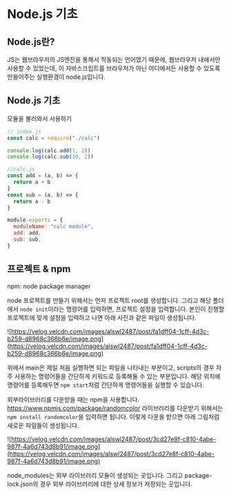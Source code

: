 # Node.js 기초

## Node.js란?

JS는 웹브라우저의 JS엔진을 통해서 작동되는 언어였기 때문에, 웹브라우저 내에서만 사용할 수 있었는데, 이 자바스크립트를 브라우저가 아닌 어디에서든 사용할 수 있도록 만들어주는 실행환경이 node.js입니다.

## Node.js 기초

모듈을 불러와서 사용하기

```javascript
// index.js
const calc = require("./calc")

console.log(calc.add(1, 2))
console.log(calc.sub(10, 2))

//calc.js
const add = (a, b) => {
  return a + b
}
const sub = (a, b) => {
  return a - b
}

module.exports = {
  moduleName: "calc module",
  add: add,
  sub: sub,
}
```

## 프로젝트 & npm

npm: node package manager

node 프로젝트를 만들기 위해서는 먼저 프로젝트 root를 생성합니다. 그리고 해당 폴더에서 `node init`이라는 명령어를 입력하면, 프로젝트 설정을 입력합니다. 본인이 진행할 프로젝트에 맞게 설정을 입력하고 나면 아래 사진과 같은 파일이 생성됩니다.

![https://velog.velcdn.com/images/alswl2487/post/fa1dff04-1cff-4d3c-b259-d8968c366b6e/image.png](https://velog.velcdn.com/images/alswl2487/post/fa1dff04-1cff-4d3c-b259-d8968c366b6e/image.png)

위에서 main은 제일 처음 실행하면 되는 파일을 나타내는 부분이고, scripts의 경우 자주 사용하는 명령어들을 간단하게 키워드로 등록해둘 수 있는 부분입니다. 해당 위치에 명령어를 등록해두면 `npm start`처럼 간단하게 명령어들을 실행할 수 있습니다.

외부라이브러리를 다운받을 때는 npm을 사용합니다. https://www.npmjs.com/package/randomcolor 라이브러리를 다운받기 위해서는 `npm install randomcolor`을 입력하면 됩니다. 이렇게 다운을 받으면 아래 그림처럼 새로운 파일들이 생성됩니다.

![https://velog.velcdn.com/images/alswl2487/post/3cd27e8f-c810-4abe-987f-4a6d743d8b91/image.png](https://velog.velcdn.com/images/alswl2487/post/3cd27e8f-c810-4abe-987f-4a6d743d8b91/image.png)

node_modules는 외부 라이브러리 모듈이 생성되는 곳입니다. 그리고 package-lock.json의 경우 외부 라이브러리에 대한 상세 정보가 저장되는 곳입니다.